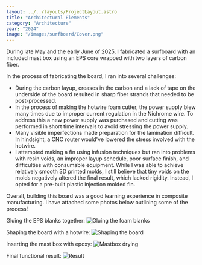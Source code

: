 ```yaml
---
layout: ../../layouts/ProjectLayout.astro
title: "Architectural Elements"
category: "Architecture"
year: "2024"
image: "/images/surfboard/Cover.png"
---
```


During late May and the early June of 2025, I fabricated a surfboard with an included mast box using an EPS core wrapped with two layers of carbon fiber.

In the process of fabricating the board, I ran into several challenges:
- During the carbon layup, creases in the carbon and a lack of tape on the underside of the board resulted in sharp fiber strands that needed to be post-processed.
- In the process of making the hotwire foam cutter, the power supply blew many times due to improper current regulation in the Nichrome wire. To address this a new power supply was purchased and cutting was performed in short time intervals to avoid stressing the power supply.
- Many visible imperfections made preparation for the lamination difficult. In hindsight, a CNC router would've lowered the stress involved with the hotwire.
- I attempted making a fin using infusion techniques but ran into problems with resin voids, an improper layup schedule, poor surface finish, and difficulties with consumable equipment. While I was able to achieve relatively smooth 3D printed molds, I still believe that tiny voids on the molds negatively altered the final result, which lacked rigidity. Instead, I opted for a pre-built plastic injection molded fin.

Overall, building this board was a good learning experience in composite manufacturing. I have attached some photos below outlining some of the process!

Gluing the EPS blanks together:
![Gluing the foam blanks](/images/surfboard/Glueing.jpg)

Shaping the board with a hotwire:
![Shaping the board](/images/surfboard/Shaping.jpg)

Inserting the mast box with epoxy:
![Mastbox drying](/images/surfboard/Mastbox-Drying.jpg)

Final functional result:
![Result](/images/surfboard/Result.jpg)